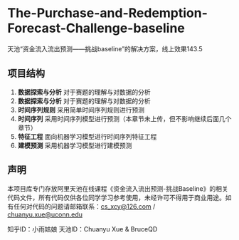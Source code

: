 # The-Purchase-and-Redemption-Forecast-Challenge-baseline
天池“资金流入流出预测——挑战baseline”的解决方案，线上效果143.5

## 项目结构

1. **数据探索与分析** 对于赛题的理解与对数据的分析
2. **数据探索与分析** 对于赛题的理解与对数据的分析
3. **时间序列规则** 采用简单时间序列规则进行预测
4. **时间序列** 采用时间序列模型进行预测（本章节未上传，但不影响继续后面几个章节）
5. **特征工程** 面向机器学习模型进行时间序列特征工程
6. **建模预测** 采用机器学习模型进行建模预测

## 声明
本项目库专门存放阿里天池在线课程《资金流入流出预测-挑战Baseline》的相关代码文件，所有代码仅供各位同学学习参考使用，未经许可不得用于商业用途。如有任何对代码的问题请邮箱联系：cs_xcy@126.com / chuanyu.xue@uconn.edu

知乎ID：小雨姑娘
天池ID：Chuanyu Xue & BruceQD

